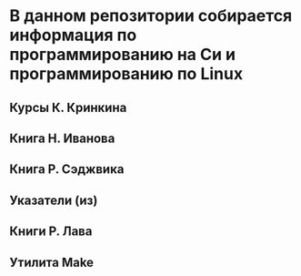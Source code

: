# В данном репозитории собирается информация по программированию на Си и программированию по Linux
## Курсы К. Кринкина
## Книга Н. Иванова
## Книга Р. Сэджвика
## Указатели (из)
## Книги Р. Лава 
## Утилита Make